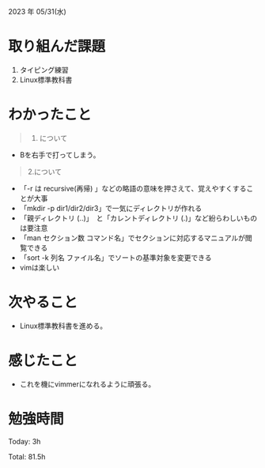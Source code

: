 2023 年 05/31(水)

# 取り組んだ課題

1. タイピング練習
1. Linux標準教科書


# わかったこと

> 1. について

* Bを右手で打ってしまう。

> 2.について

* 「-r は recursive(再帰) 」などの略語の意味を押さえて、覚えやすくすることが大事
* 「mkdir -p dir1/dir2/dir3」で一気にディレクトリが作れる
* 「親ディレクトリ (..)」　と「カレントディレクトリ (.)」など紛らわしいものは要注意
* 「man セクション数 コマンド名」でセクションに対応するマニュアルが閲覧できる
* 「sort -k 列名 ファイル名」でソートの基準対象を変更できる
* vimは楽しい

# 次やること

* Linux標準教科書を進める。

# 感じたこと

* これを機にvimmerになれるように頑張る。

# 勉強時間

Today: 3h

Total: 81.5h
